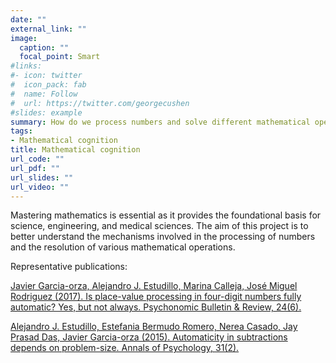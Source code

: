 ```yaml
---
date: ""
external_link: ""
image:
  caption: ""
  focal_point: Smart
#links:
#- icon: twitter
#  icon_pack: fab
#  name: Follow
#  url: https://twitter.com/georgecushen
#slides: example
summary: How do we process numbers and solve different mathematical operations?
tags:
- Mathematical cognition
title: Mathematical cognition
url_code: ""
url_pdf: ""
url_slides: ""
url_video: ""
---
```


Mastering mathematics is essential as it provides the foundational basis for science, engineering, and medical sciences. The aim of this project is to better understand the mechanisms involved in the processing of numbers and the resolution of various mathematical operations.

Representative publications:

[Javier Garcia-orza, Alejandro J. Estudillo, Marina Calleja, José Miguel Rodriguez (2017). Is place-value processing in four-digit numbers fully automatic? Yes, but not always. Psychonomic Bulletin & Review, 24(6).](https://alejandro-estudillo.netlify.app/publication/garcia-orza-et-al.-2017/)

[Alejandro J. Estudillo, Estefania Bermudo Romero, Nerea Casado, Jay Prasad Das, Javier Garcia-orza (2015). Automaticity in subtractions depends on problem-size. Annals of Psychology, 31(2).](https://alejandro-estudillo.netlify.app/publication/estudillo-et-al.-2015/)
